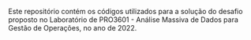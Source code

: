 Este repositório contém os códigos utilizados para a solução do desafio proposto no Laboratório de PRO3601 - Análise Massiva de Dados para Gestão de Operações, no ano de 2022.